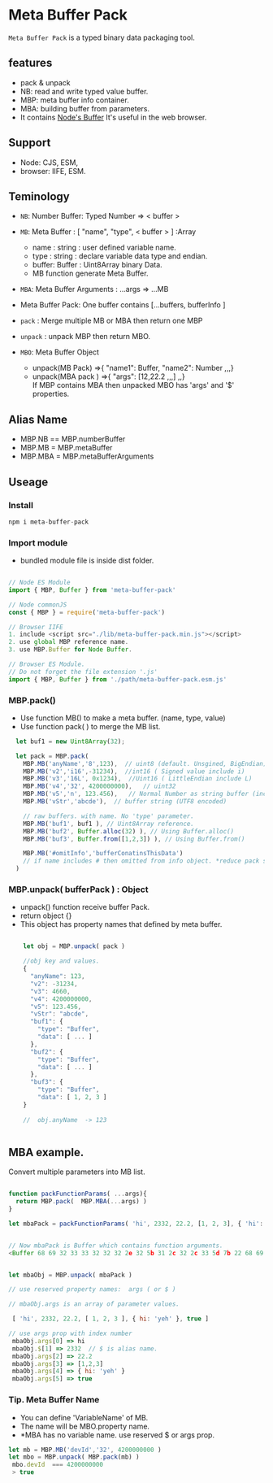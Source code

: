 # Meta Buffer Pack


`Meta Buffer Pack` is a typed binary data packaging tool.

## features
- pack & unpack
- NB: read and write typed value buffer.
- MBP: meta buffer info container.
- MBA: building buffer from parameters.
- It contains [ Node's Buffer](https://www.npmjs.com/package/buffer)  It's useful in the web browser.

## Support 
- Node: CJS, ESM,  
- browser: IIFE, ESM.


## Teminology

- `NB`: Number Buffer:  Typed Number => < buffer >

- `MB`: Meta Buffer :  [ "name", "type", < buffer > ] :Array
  - name : string : user defined variable name.
  - type : string : declare variable data type and endian.
  - buffer: Buffer : Uint8Array binary Data.
  - MB function generate Meta Buffer.

- `MBA`: Meta Buffer Arguments :  ...args => ...MB

- Meta Buffer Pack:  One buffer contains [...buffers, bufferInfo ]

- `pack` :  Merge multiple MB or MBA then return  one MBP

- `unpack` :  unpack MBP then return MBO.

- `MBO`: Meta Buffer Object 
  - unpack(MB Pack) =>{ "name1": Buffer, "name2": Number ,,,}
  - unpack(MBA pack ) =>{ "args": [12,22.2 ,,,] ,,}  
  If MBP contains MBA then unpacked MBO has 'args' and '$' properties.

## Alias Name
 - MBP.NB == MBP.numberBuffer
 - MBP.MB = MBP.metaBuffer
 - MBP.MBA = MBP.metaBufferArguments


## Useage
### Install
```js
npm i meta-buffer-pack
```
### Import module
- bundled module file is inside dist folder.
```js

// Node ES Module
import { MBP, Buffer } from 'meta-buffer-pack'

// Node commonJS
const { MBP } = require('meta-buffer-pack')

// Browser IIFE
1. include <script src="./lib/meta-buffer-pack.min.js"></script>
2. use global MBP reference name. 
3. use MBP.Buffer for Node Buffer.

// Browser ES Module. 
// Do not forget the file extension '.js'
import { MBP, Buffer } from './path/meta-buffer-pack.esm.js'

```



### MBP.pack()
- Use function MB() to make a meta buffer. (name, type, value)
- Use function pack( ) to merge the MB list. 

```js
  let buf1 = new Uint8Array(32);

  let pack = MBP.pack(
    MBP.MB('anyName','8',123),  // uint8 (default. Unsgined, BigEndian)
    MBP.MB('v2','i16',-31234),  //int16 ( Signed value include i)
    MBP.MB('v3','16L', 0x1234),  //Uint16 ( LittleEndian include L)
    MBP.MB('v4','32', 4200000000),   // uint32
    MBP.MB('v5','n', 123.456),   // Normal Number as string buffer (include float)
    MBP.MB('vStr','abcde'),  // buffer string (UTF8 encoded)

    // raw buffers. with name. No 'type' parameter.    
    MBP.MB('buf1', buf1 ), // Uint8Array reference.
    MBP.MB('buf2', Buffer.alloc(32) ), // Using Buffer.alloc()
    MBP.MB('buf3', Buffer.from([1,2,3]) ), // Using Buffer.from()

    MBP.MB('#omitInfo','bufferConatinsThisData')  
    // if name includes # then omitted from info object. *reduce pack size.
  )
```
### MBP.unpack( bufferPack ) : Object
- unpack() function receive buffer Pack.
- return object {}
- This object has property names that defined by meta buffer.
```js

    let obj = MBP.unpack( pack )

    //obj key and values.
    {
      "anyName": 123,
      "v2": -31234,
      "v3": 4660,
      "v4": 4200000000,
      "v5": 123.456,
      "vStr": "abcde",
      "buf1": {
        "type": "Buffer",
        "data": [ ... ]
      },
      "buf2": {
        "type": "Buffer",
        "data": [ ... ]
      },
      "buf3": {
        "type": "Buffer",
        "data": [ 1, 2, 3 ]
    }
    
    //  obj.anyName  -> 123



```
## MBA example.
Convert multiple parameters into MB list. 

```js

function packFunctionParams( ...args){
  return MBP.pack(  MBP.MBA(...args) )
}

let mbaPack = packFunctionParams( 'hi', 2332, 22.2, [1, 2, 3], { 'hi': 'yeh' }, true )


// Now mbaPack is Buffer which contains function arguments.
<Buffer 68 69 32 33 33 32 32 32 2e 32 5b 31 2c 32 2c 33 5d 7b 22 68 69 22 3a 22 79 65 68 22 7d 01 06 5b 5b 30 2c 22 53 22 2c 30 2c 32 5d 2c 5b 31 2c 22 4e 22 ... >


let mbaObj = MBP.unpack( mbaPack )

// use reserved property names:  args ( or $ )

// mbaObj.args is an array of parameter values.

 [ 'hi', 2332, 22.2, [ 1, 2, 3 ], { hi: 'yeh' }, true ]

// use args prop with index number
 mbaObj.args[0] => hi
 mbaObj.$[1] => 2332  // $ is alias name.  
 mbaObj.args[2] => 22.2
 mbaObj.args[3] => [1,2,3]
 mbaObj.args[4] => { hi: 'yeh' }
 mbaObj.args[5] => true

```
### Tip. Meta Buffer Name
- You can define 'VariableName' of MB.  
- The name will be MBO.property name.
- *MBA has no variable name.  use reserved $ or args prop.
```js
let mb = MBP.MB('devId','32', 4200000000 )
let mbo = MBP.unpack( MBP.pack(mb) )
 mbo.devId  === 4200000000  
 > true
```





